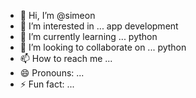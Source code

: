 - 👋 Hi, I’m @simeon
- 👀 I’m interested in ... app development 
- 🌱 I’m currently learning ... python
- 💞️ I’m looking to collaborate on ... python
- 📫 How to reach me ...
- 😄 Pronouns: ...
- ⚡ Fun fact: ...

<!---
Ebenehi/Ebenehi is a ✨ special ✨ repository because its `README.md` (this file) appears on your GitHub profile.
You can click the Preview link to take a look at your changes.
--->
